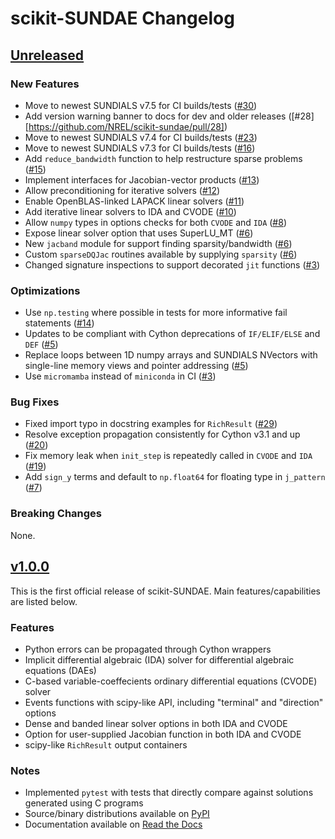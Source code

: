 # scikit-SUNDAE Changelog

## [Unreleased](https://github.com/NREL/scikit-sundae/)

### New Features
- Move to newest SUNDIALS v7.5 for CI builds/tests ([#30](https://github.com/NREL/scikit-sundae/pull/30))
- Add version warning banner to docs for dev and older releases ([#28][https://github.com/NREL/scikit-sundae/pull/28])
- Move to newest SUNDIALS v7.4 for CI builds/tests ([#23](https://github.com/NREL/scikit-sundae/pull/23))
- Move to newest SUNDIALS v7.3 for CI builds/tests ([#16](https://github.com/NREL/scikit-sundae/pull/16))
- Add `reduce_bandwidth` function to help restructure sparse problems ([#15](https://github.com/NREL/scikit-sundae/pull/15))
- Implement interfaces for Jacobian-vector products ([#13](https://github.com/NREL/scikit-sundae/pull/13))
- Allow preconditioning for iterative solvers ([#12](https://github.com/NREL/scikit-sundae/pull/12))
- Enable OpenBLAS-linked LAPACK linear solvers ([#11](https://github.com/NREL/scikit-sundae/pull/11))
- Add iterative linear solvers to IDA and CVODE ([#10](https://github.com/NREL/scikit-sundae/pull/10))
- Allow `numpy` types in options checks for both `CVODE` and `IDA` ([#8](https://github.com/NREL/scikit-sundae/pull/8))
- Expose linear solver option that uses SuperLU_MT ([#6](https://github.com/NREL/scikit-sundae/pull/6))
- New `jacband` module for support finding sparsity/bandwidth ([#6](https://github.com/NREL/scikit-sundae/pull/6))
- Custom `sparseDQJac` routines available by supplying `sparsity` ([#6](https://github.com/NREL/scikit-sundae/pull/6))
- Changed signature inspections to support decorated `jit` functions ([#3](https://github.com/NREL/scikit-sundae/pull/3))

### Optimizations
- Use `np.testing` where possible in tests for more informative fail statements ([#14](https://github.com/NREL/scikit-sundae/pull/14))
- Updates to be compliant with Cython deprecations of `IF/ELIF/ELSE` and `DEF` ([#5](https://github.com/NREL/scikit-sundae/pull/5))
- Replace loops between 1D numpy arrays and SUNDIALS NVectors with single-line memory views and pointer addressing ([#5](https://github.com/NREL/scikit-sundae/pull/5))
- Use `micromamba` instead of `miniconda` in CI ([#3](https://github.com/NREL/scikit-sundae/pull/3))

### Bug Fixes
- Fixed import typo in docstring examples for `RichResult` ([#29](https://github.com/NREL/scikit-sundae/pull/29))
- Resolve exception propagation consistently for Cython v3.1 and up ([#20](https://github.com/NREL/scikit-sundae/pull/20))
- Fix memory leak when `init_step` is repeatedly called in `CVODE` and `IDA` ([#19](https://github.com/NREL/scikit-sundae/pull/19))
- Add `sign_y` terms and default to `np.float64` for floating type in `j_pattern` ([#7](https://github.com/NREL/scikit-sundae/pull/7))

### Breaking Changes
None.

## [v1.0.0](https://github.com/NREL/scikit-sundae/tree/v1.0.0)
This is the first official release of scikit-SUNDAE. Main features/capabilities are listed below.

### Features
- Python errors can be propagated through Cython wrappers
- Implicit differential algebraic (IDA) solver for differential algebraic equations (DAEs)
- C-based variable-coeffecients ordinary differential equations (CVODE) solver
- Events functions with scipy-like API, including "terminal" and "direction" options
- Dense and banded linear solver options in both IDA and CVODE
- Option for user-supplied Jacobian function in both IDA and CVODE
- scipy-like `RichResult` output containers

### Notes
- Implemented `pytest` with tests that directly compare against solutions generated using C programs
- Source/binary distributions available on [PyPI](https://pypi.org/project/scikit-sundae)
- Documentation available on [Read the Docs](https://scikit-sundae.readthedocs.io/)
